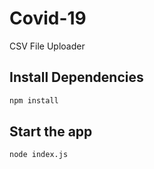 # Covid-19

CSV File Uploader

## Install Dependencies

```bash
npm install
```

## Start the app

```bash
node index.js
```
